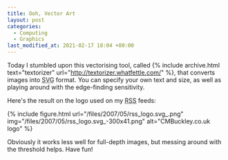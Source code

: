 ```yaml
---
title: Ooh, Vector Art
layout: post
categories:
  - Computing
  - Graphics
last_modified_at: 2021-02-17 18:04 +00:00
---
```

Today I stumbled upon this vectorising tool, called {% include archive.html text="textorizer" url="http://textorizer.whatfettle.com/" %}, that converts images into <abbr title="Scalable Vector Graphics">SVG</abbr> format. You can specify your own text and size, as well as playing around with the edge-finding sensitivity.

Here's the result on the logo used on my <abbr title="Really Simple Syndication">RSS</abbr> feeds:

{% include figure.html url="/files/2007/05/rss_logo.svg_.png" img="/files/2007/05/rss_logo.svg_-300x41.png" alt="CMBuckley.co.uk logo" %}

Obviously it works less well for full-depth images, but messing around with the threshold helps. Have fun!

